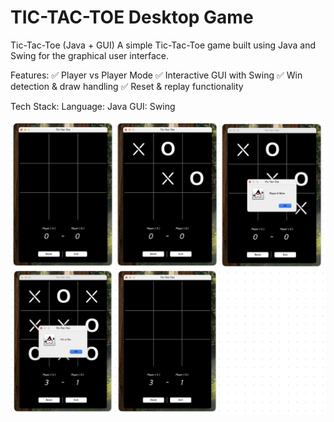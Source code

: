 
<h1>TIC-TAC-TOE Desktop Game </h1>


Tic-Tac-Toe (Java + GUI)
A simple Tic-Tac-Toe game built using Java and Swing for the graphical user interface.

Features:
✅ Player vs Player Mode
✅ Interactive GUI with Swing
✅ Win detection & draw handling
✅ Reset & replay functionality

Tech Stack:
Language: Java
GUI: Swing

![image alt](https://github.com/nishwan810/Tic-Tac_Toe-Game-in-JAVA/blob/703c2e3e689de334428d6e83fa3976394b4bb694/Screenshot%202025-03-10%20at%2002.53.13.png)
